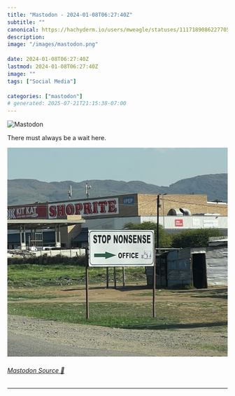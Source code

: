 ```yaml
---
title: "Mastodon - 2024-01-08T06:27:40Z"
subtitle: ""
canonical: https://hachyderm.io/users/mweagle/statuses/111718908622770574
description:
image: "/images/mastodon.png"

date: 2024-01-08T06:27:40Z
lastmod: 2024-01-08T06:27:40Z
image: ""
tags: ["Social Media"]

categories: ["mastodon"]
# generated: 2025-07-21T21:15:38-07:00
---
```

![Mastodon](/images/mastodon.png)

<p>There must always be a wait here.</p>

![A business road sign that reads: “Stop Nonsense” and an arrow pointing to the office. ](66317e25166e881a.jpeg)

###### [Mastodon Source 🐘](https://hachyderm.io/@mweagle/111718908622770574)

___
